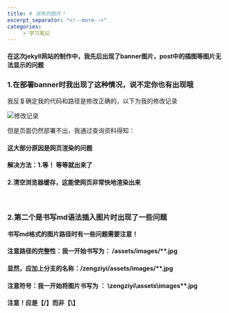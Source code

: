 ```yaml
---
title: # 消失的图片！
excerpt_separator: "<!--more-->"
categories:
     - 学习笔记
---
```


#### 在这次jekyll网站的制作中，我先后出现了banner图片，post中的插图等图片无法显示的问题
<!--more-->


### 1.在部署banner时我出现了这种情况，说不定你也有出现哦

我反复确定我的代码和路径是修改正确的，以下为我的修改记录

![修改记录](/zengziyi/assets/images/banner提交.png)

但是页面仍然部署不出，我通过查询资料得知：

#### 这大部分原因是网页渲染的问题

#### 解决方法：1.等！  等等就出来了

####           2.清空浏览器缓存，这能使网页非常快地渲染出来

​                              

### 2.第二个是书写md语法插入图片时出现了一些问题

**书写md格式的图片路径时有一些问题需要注意！**

#### 注意路径的完整性：我一开始书写为：   /assets/images/**.jpg

####                                            显然，应加上分支的名称：/zengziyi/assets/images/**.jpg

#### 注意符号：我一开始将图片书写为 ： \zengziyi\assets\images\**.jpg

####                                           注意！应是【/】而非【\】